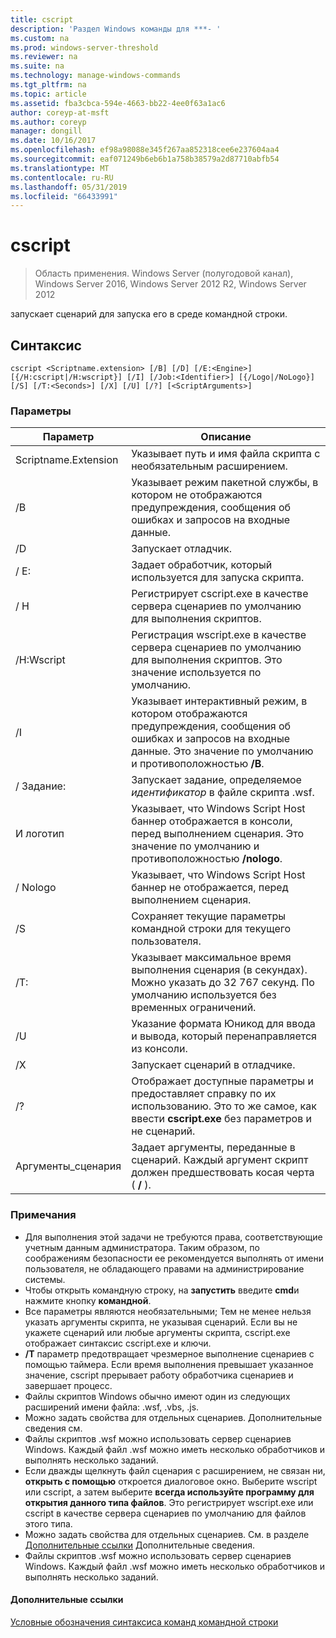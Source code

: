 ```yaml
---
title: cscript
description: 'Раздел Windows команды для ***- '
ms.custom: na
ms.prod: windows-server-threshold
ms.reviewer: na
ms.suite: na
ms.technology: manage-windows-commands
ms.tgt_pltfrm: na
ms.topic: article
ms.assetid: fba3cbca-594e-4663-bb22-4ee0f63a1ac6
author: coreyp-at-msft
ms.author: coreyp
manager: dongill
ms.date: 10/16/2017
ms.openlocfilehash: ef98a98088e345f267aa852318cee6e237604aa4
ms.sourcegitcommit: eaf071249b6eb6b1a758b38579a2d87710abfb54
ms.translationtype: MT
ms.contentlocale: ru-RU
ms.lasthandoff: 05/31/2019
ms.locfileid: "66433991"
---
```

# <a name="cscript"></a>cscript

>Область применения. Windows Server (полугодовой канал), Windows Server 2016, Windows Server 2012 R2, Windows Server 2012

запускает сценарий для запуска его в среде командной строки.
## <a name="syntax"></a>Синтаксис
```
cscript <Scriptname.extension> [/B] [/D] [/E:<Engine>] [{/H:cscript|/H:wscript}] [/I] [/Job:<Identifier>] [{/Logo|/NoLogo}] [/S] [/T:<Seconds>] [/X] [/U] [/?] [<ScriptArguments>]
```
### <a name="parameters"></a>Параметры

|      Параметр       |                                                                      Описание                                                                       |
|----------------------|--------------------------------------------------------------------------------------------------------------------------------------------------------|
| Scriptname.Extension |                                 Указывает путь и имя файла скрипта с необязательным расширением.                                 |
|          /B          |                                Указывает режим пакетной службы, в котором не отображаются предупреждения, сообщения об ошибках и запросов на входные данные.                                |
|          /D          |                                                                  Запускает отладчик.                                                                  |
|     / E:<Engine>      |                                                  Задает обработчик, который используется для запуска скрипта.                                                  |
|      / H      |                                         Регистрирует cscript.exe в качестве сервера сценариев по умолчанию для выполнения скриптов.                                          |
|      /H:Wscript      |                               Регистрация wscript.exe в качестве сервера сценариев по умолчанию для выполнения скриптов. Это значение используется по умолчанию.                               |
|          /I          |        Указывает интерактивный режим, в котором отображаются предупреждения, сообщения об ошибках и запросов на входные данные. Это значение по умолчанию и противоположностью **/B**.         |
|  / Задание:<Identifier>   |                                             Запускает задание, определяемое *идентификатор* в файле скрипта .wsf.                                             |
|        И логотип         | Указывает, что Windows Script Host баннер отображается в консоли, перед выполнением сценария. Это значение по умолчанию и противоположностью **/nologo**. |
|       / Nologo        |                                 Указывает, что Windows Script Host баннер не отображается, перед выполнением сценария.                                 |
|          /S          |                                             Сохраняет текущие параметры командной строки для текущего пользователя.                                             |
|     /T:<Seconds>     |            Указывает максимальное время выполнения сценария (в секундах). Можно указать до 32 767 секунд. По умолчанию используется без временных ограничений.             |
|          /U          |                                      Указание формата Юникод для ввода и вывода, который перенаправляется из консоли.                                       |
|          /X          |                                                           Запускает сценарий в отладчике.                                                           |
|          /?          |  Отображает доступные параметры и предоставляет справку по их использованию. Это то же самое, как ввести **cscript.exe** без параметров и не сценарий.  |
|   Аргументы_сценария    |                        Задает аргументы, переданные в сценарий. Каждый аргумент скрипт должен предшествовать косая черта ( **/** ).                         |

### <a name="remarks"></a>Примечания
-   Для выполнения этой задачи не требуются права, соответствующие учетным данным администратора. Таким образом, по соображениям безопасности ее рекомендуется выполнять от имени пользователя, не обладающего правами на администрирование системы.
-   Чтобы открыть командную строку, на **запустить** введите **cmd**и нажмите кнопку **командной**.
-   Все параметры являются необязательными; Тем не менее нельзя указать аргументы скрипта, не указывая сценарий. Если вы не укажете сценарий или любые аргументы скрипта, cscript.exe отображает синтаксис cscript.exe и ключи.
-   **/T** параметр предотвращает чрезмерное выполнение сценариев с помощью таймера. Если время выполнения превышает указанное значение, cscript прерывает работу обработчика сценариев и завершает процесс.
-   Файлы скриптов Windows обычно имеют один из следующих расширений имени файла: .wsf, .vbs, .js.
-   Можно задать свойства для отдельных сценариев. Дополнительные сведения см.
-   Файлы скриптов .wsf можно использовать сервер сценариев Windows. Каждый файл .wsf можно иметь несколько обработчиков и выполнять несколько заданий.
-   Если дважды щелкнуть файл сценария с расширением, не связан ни, **открыть с помощью** откроется диалоговое окно. Выберите wscript или cscript, а затем выберите **всегда используйте программу для открытия данного типа файлов**. Это регистрирует wscript.exe или cscript в качестве сервера сценариев по умолчанию для файлов этого типа.
-   Можно задать свойства для отдельных сценариев. См. в разделе [Дополнительные ссылки](#BKMK_references) Дополнительные сведения.
-   Файлы скриптов .wsf можно использовать сервер сценариев Windows. Каждый файл .wsf можно иметь несколько обработчиков и выполнять несколько заданий.

#### <a name="BKMK_references"></a>Дополнительные ссылки

[Условные обозначения синтаксиса команд командной строки](command-line-syntax-key.md)

